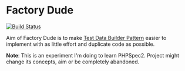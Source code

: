 Factory Dude
============

[![Build Status](https://secure.travis-ci.org/jakzal/FactoryDude.png?branch=master)](http://travis-ci.org/jakzal/FactoryDude)

Aim of Factory Dude is to make [Test Data Builder Pattern](http://c2.com/cgi/wiki?TestDataBuilder) easier to implement with as
little effort and duplicate code as possible.

**Note**: This is an experiment I'm doing to learn PHPSpec2. Project might
change its concepts, aim or be completely abandoned.

